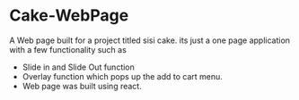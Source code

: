 # Cake-WebPage

A Web page built for a project titled sisi cake. 
its just a one page application with a few functionality such as
* Slide in and Slide Out function
* Overlay function which pops up the add to cart menu.
* Web page was built using react.
